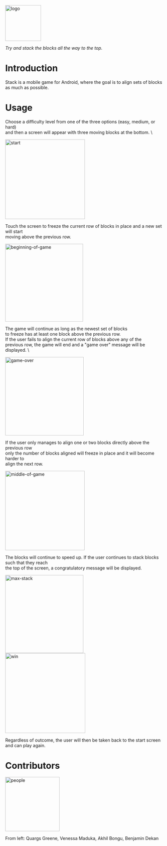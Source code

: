 
<img width="114" alt="logo" src="https://github.com/Stack-Game/Movement-Test/assets/60993255/cdca5b2d-705c-4c08-9b20-0df8979011ce">

*Try and stack the blocks all the way to the top.*


# Introduction

Stack is a mobile game for Android, where the goal is to align sets of blocks \
as much as possible.

# Usage 

Choose a difficulty level from one of the three options (easy, medium, or hard) \
and then a screen will appear with three moving blocks at the bottom. \

<img width="254" alt="start" src="https://github.com/Stack-Game/Movement-Test/assets/60993255/24560896-a393-4900-8a83-553cef5f7d6c">


Touch the screen to freeze the current row of blocks in place and a new set will start \
moving above the previous row. 

<img width="248" alt="beginning-of-game" src="https://github.com/Stack-Game/Movement-Test/assets/60993255/06c44bbe-7a77-4328-a823-abe93711ba15">


The game will continue as long as the newest set of blocks \
to freeze has at least one block above the previous row. \
If the user fails to align the current row of blocks above any of the \
previous row, the game will end and a "game over" message will be displayed. \

<img width="250" alt="game-over" src="https://github.com/Stack-Game/Movement-Test/assets/60993255/d37facf0-abaa-4252-979e-829fb4b155bb">

If the user only manages to align one or two blocks directly above the previous row \
only the number of blocks aligned will freeze in place and it will become harder to \
align the next row.

<img width="253" alt="middle-of-game" src="https://github.com/Stack-Game/Movement-Test/assets/60993255/cda1102d-90c5-4c9b-8677-b1567303aa21">


The blocks will continue to speed up. If the user continues to stack blocks such that they reach\
the top of the screen, a congratulatory message will be displayed.

<img width="249" alt="max-stack" src="https://github.com/Stack-Game/Movement-Test/assets/60993255/4632e998-5395-4ba0-b839-416d17721c18">




<img width="255" alt="win" src="https://github.com/Stack-Game/Movement-Test/assets/60993255/5e40572e-1b08-47e9-8467-fd30fbe60280">


Regardless of outcome, the user will then be taken back to the start screen and can play again.

# Contributors

<img width="173" alt="people" src="https://github.com/Stack-Game/Movement-Test/assets/60993255/0052375f-7da4-424d-bdda-58cbdbd3bd24">


From left: Quargs Greene, Venessa Maduka, Akhil Bongu, Benjamin Dekan
